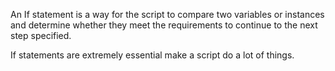 An If statement is a way for the script to compare two variables or instances
and determine whether they meet the requirements to continue to the next
step specified.

If statements are extremely essential make a script do a lot of things. 